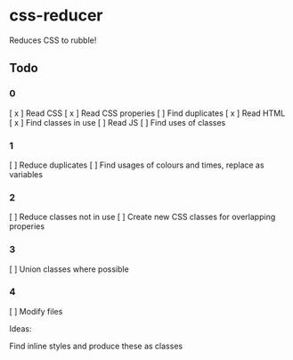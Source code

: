 # css-reducer
Reduces CSS to rubble!


## Todo
### 0
[ x ] Read CSS
	[ x ] Read CSS properies
	[ ] Find duplicates
[ x ] Read HTML
	[ x ] Find classes in use 
[ ] Read JS
	[ ] Find uses of classes

### 1
[ ] Reduce duplicates
[ ] Find usages of colours and times, replace as variables

### 2
[ ] Reduce classes not in use
[ ] Create new CSS classes for overlapping properies

### 3
[ ] Union classes where possible

### 4
[ ] Modify files

Ideas:

Find inline styles and produce these as classes
